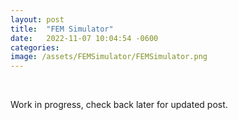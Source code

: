 ```yaml
---
layout: post
title:  "FEM Simulator"
date:   2022-11-07 10:04:54 -0600
categories:
image: /assets/FEMSimulator/FEMSimulator.png
---
```


&nbsp;

Work in progress, check back later for updated post.